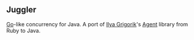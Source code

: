 Juggler
-------

[Go](http://golang.org/doc/effective_go.html#concurrency)-like concurrency for
Java. A port of [Ilya Grigorik](http://www.igvita.com/)'s 
[Agent](https://github.com/igrigorik/agent) library from Ruby to Java.
